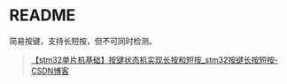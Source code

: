 # README

简易按键，支持长短按，但不可同时检测。

> [【stm32单片机基础】按键状态机实现长按和短按_stm32按键长按短按-CSDN博客](https://blog.csdn.net/qq_34142812/article/details/119721386?spm=1001.2101.3001.6650.6&utm_medium=distribute.pc_relevant.none-task-blog-2~default~BlogCommendFromBaidu~Rate-6-119721386-blog-124078619.235^v38^pc_relevant_sort&depth_1-utm_source=distribute.pc_relevant.none-task-blog-2~default~BlogCommendFromBaidu~Rate-6-119721386-blog-124078619.235^v38^pc_relevant_sort&utm_relevant_index=13)